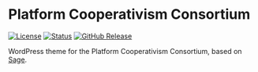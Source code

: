 # Platform Cooperativism Consortium

[![License](https://badgen.net/badge/license/BSD-3-Clause/blue)](https://github.com/platform-coop-toolkit/pcc/blob/master/LICENSE.md) [![Status](https://badgen.net/github/status/platform-coop-toolkit/pcc)](https://circleci.com/gh/platform-coop-toolkit/pcc/tree/master) [![GitHub Release](https://badgen.net/github/release/platform-coop-toolkit/pcc)](https://github.com/platform-coop-toolkit/pcc/releases/latest)

WordPress theme for the Platform Cooperativism Consortium, based on [Sage](https://roots.io/sage/).
